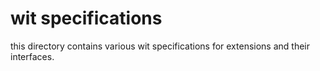 # wit specifications

this directory contains various wit specifications for extensions and their interfaces.
